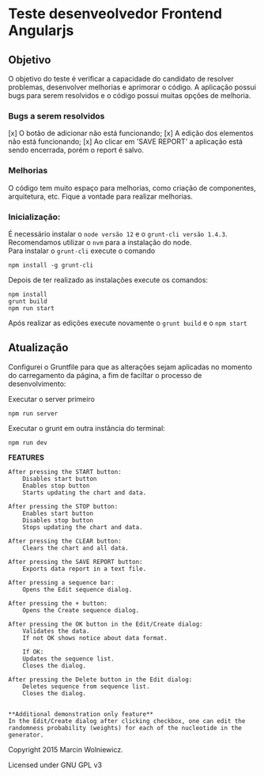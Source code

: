 # Teste desenveolvedor Frontend Angularjs

## Objetivo

O objetivo do teste é verificar a capacidade do candidato de resolver problemas, desenvolver melhorias e aprimorar o código. A aplicação possui bugs para serem resolvidos e o código possui muitas opções de melhoria.

### Bugs a serem resolvidos

[x] O botão de adicionar não está funcionando;
[x] A edição dos elementos não está funcionando;
[x] Ao clicar em 'SAVE REPORT' a aplicação está sendo encerrada, porém o report é salvo.

### Melhorias

O código tem muito espaço para melhorias, como criação de componentes, arquitetura, etc. Fique a vontade para realizar melhorias.

### Inicialização:

É necessário instalar o `node versão 12` e o `grunt-cli versão 1.4.3`. <br/>
Recomendamos utilizar o `nvm` para a instalação do node. <br/>
Para instalar o `grunt-cli` execute o comando

```
npm install -g grunt-cli
```

Depois de ter realizado as instalações execute os comandos:

```
npm install
grunt build
npm run start
```

Após realizar as edições execute novamente o `grunt build` e o `npm start`

## Atualização

Configurei o Gruntfile para que as alterações sejam aplicadas no momento do carregamento da página, a fim de faciltar o processo de desenvolvimento:

Executar o server primeiro
```
npm run server
```

Executar o grunt em outra instância do terminal:
```
npm run dev
```

**FEATURES**

    After pressing the START button:
    	Disables start button
    	Enables stop button
    	Starts updating the chart and data.

    After pressing the STOP button:
    	Enables start button
    	Disables stop button
    	Stops updating the chart and data.

    After pressing the CLEAR button:
    	Clears the chart and all data.

    After pressing the SAVE REPORT button:
    	Exports data report in a text file.

    After pressing a sequence bar:
    	Opens the Edit sequence dialog.

    After pressing the + button:
    	Opens the Create sequence dialog.

    After pressing the OK button in the Edit/Create dialog:
    	Validates the data.
    	If not OK shows notice about data format.

    	If OK:
    	Updates the sequence list.
    	Closes the dialog.

    After pressing the Delete button in the Edit dialog:
    	Deletes sequence from sequence list.
    	Closes the dialog.


    **Additional demonstration only feature**
    In the Edit/Create dialog after clicking checkbox, one can edit the randomness probability (weights) for each of the nucleotide in the generator.

Copyright 2015 Marcin Wolniewicz.

Licensed under GNU GPL v3
